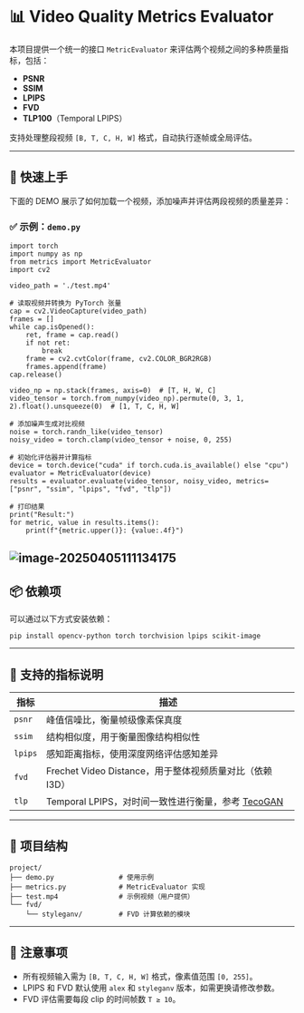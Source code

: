 # 📊 Video Quality Metrics Evaluator

本项目提供一个统一的接口 `MetricEvaluator` 来评估两个视频之间的多种质量指标，包括：

- **PSNR**
- **SSIM**
- **LPIPS**
- **FVD**
- **TLP100**（Temporal LPIPS）

支持处理整段视频 `[B, T, C, H, W]` 格式，自动执行逐帧或全局评估。

------

## 🚀 快速上手

下面的 DEMO 展示了如何加载一个视频，添加噪声并评估两段视频的质量差异：

### ✅ 示例：`demo.py`

```
import torch
import numpy as np
from metrics import MetricEvaluator  
import cv2

video_path = './test.mp4'

# 读取视频并转换为 PyTorch 张量
cap = cv2.VideoCapture(video_path)
frames = []
while cap.isOpened():
    ret, frame = cap.read()
    if not ret:
        break
    frame = cv2.cvtColor(frame, cv2.COLOR_BGR2RGB)
    frames.append(frame)
cap.release()

video_np = np.stack(frames, axis=0)  # [T, H, W, C]
video_tensor = torch.from_numpy(video_np).permute(0, 3, 1, 2).float().unsqueeze(0)  # [1, T, C, H, W]

# 添加噪声生成对比视频
noise = torch.randn_like(video_tensor)
noisy_video = torch.clamp(video_tensor + noise, 0, 255)

# 初始化评估器并计算指标
device = torch.device("cuda" if torch.cuda.is_available() else "cpu")
evaluator = MetricEvaluator(device)
results = evaluator.evaluate(video_tensor, noisy_video, metrics=["psnr", "ssim", "lpips", "fvd", "tlp"])

# 打印结果
print("Result:")
for metric, value in results.items():
    print(f"{metric.upper()}: {value:.4f}")
```
![image-20250405111134175](https://pic-1306483575.cos.ap-nanjing.myqcloud.com/image-20250405111134175.png)
------

## 📦 依赖项

可以通过以下方式安装依赖：

```
pip install opencv-python torch torchvision lpips scikit-image
```

------

## 🧠 支持的指标说明

| 指标    | 描述                                                         |
| ------- | ------------------------------------------------------------ |
| `psnr`  | 峰值信噪比，衡量帧级像素保真度                               |
| `ssim`  | 结构相似度，用于衡量图像结构相似性                           |
| `lpips` | 感知距离指标，使用深度网络评估感知差异                       |
| `fvd`   | Frechet Video Distance，用于整体视频质量对比（依赖 I3D）     |
| `tlp`   | Temporal LPIPS，对时间一致性进行衡量，参考 [TecoGAN](https://arxiv.org/abs/1811.09393) |

------

## 📁 项目结构

```
project/
├── demo.py                # 使用示例
├── metrics.py             # MetricEvaluator 实现
├── test.mp4               # 示例视频（用户提供）
└── fvd/
    └── styleganv/         # FVD 计算依赖的模块
```

------

## 📌 注意事项

- 所有视频输入需为 `[B, T, C, H, W]` 格式，像素值范围 `[0, 255]`。
- LPIPS 和 FVD 默认使用 `alex` 和 `styleganv` 版本，如需更换请修改参数。
- FVD 评估需要每段 clip 的时间帧数 `T ≥ 10`。
